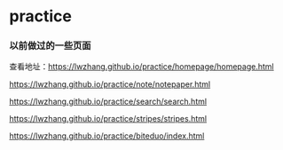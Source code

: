 # practice

### 以前做过的一些页面

查看地址：https://lwzhang.github.io/practice/homepage/homepage.html

https://lwzhang.github.io/practice/note/notepaper.html

https://lwzhang.github.io/practice/search/search.html

https://lwzhang.github.io/practice/stripes/stripes.html

https://lwzhang.github.io/practice/biteduo/index.html
